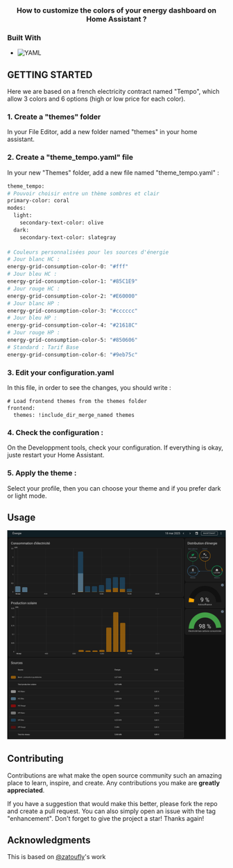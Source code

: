   <h3 align="center">How to customize the colors of your energy dashboard on Home Assistant ?</h3>
</div>

### Built With

* ![YAML](https://img.shields.io/badge/yaml-%23ffffff.svg?style=for-the-badge&logo=yaml&logoColor=151515)

<!-- GETTING STARTED -->
## GETTING STARTED

Here we are based on a french electricity contract named "Tempo", which allow 3 colors and 6 options (high or low price for each color).

### 1. Create a "themes" folder

In your File Editor, add a new folder named "themes" in your home assistant.

### 2. Create a "theme_tempo.yaml" file

In your new "Themes" folder, add a new file named "theme_tempo.yaml" : 

  ```sh
theme_tempo:
# Pouvoir choisir entre un thème sombres et clair
  primary-color: coral
  modes:
    light:
      secondary-text-color: olive
    dark:
      secondary-text-color: slategray
          
# Couleurs personnalisées pour les sources d'énergie
  # Jour blanc HC : 
  energy-grid-consumption-color-0: "#fff"
  # Jour bleu HC :
  energy-grid-consumption-color-1: "#85C1E9"
  # Jour rouge HC : 
  energy-grid-consumption-color-2: "#E60000"
  # Jour blanc HP :
  energy-grid-consumption-color-3: "#cccccc"
  # Jour bleu HP :
  energy-grid-consumption-color-4: "#21618C"
  # Jour rouge HP : 
  energy-grid-consumption-color-5: "#850606"
  # Standard : Tarif Base
  energy-grid-consumption-color-6: "#9eb75c"
  ```

### 3. Edit your configuration.yaml

In this file, in order to see the changes, you should write :
```
# Load frontend themes from the themes folder
frontend:
  themes: !include_dir_merge_named themes
```

### 4. Check the configuration :

On the Developpment tools, check your configuration. If everything is okay, juste restart your Home Assistant.

### 5. Apply the theme :

Select your profile, then you can choose your theme and if you prefer dark or light mode.

<!-- USAGE EXAMPLES -->
## Usage

<a href="https://github.com/ClaraVnk/home-assistant-custom-energy-dashboard">
    <img src="energy_dashboard.png">
  </a>

<!-- CONTRIBUTING -->
## Contributing

Contributions are what make the open source community such an amazing place to learn, inspire, and create. Any contributions you make are **greatly appreciated**.

If you have a suggestion that would make this better, please fork the repo and create a pull request. You can also simply open an issue with the tag "enhancement".
Don't forget to give the project a star! Thanks again!

<!-- ACKNOWLEDGMENTS -->
## Acknowledgments

This is based on [@zatoufly](https://github.com/zatoufly)'s work
